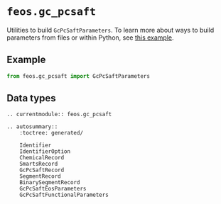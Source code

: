 # `feos.gc_pcsaft`

Utilities to build `GcPcSaftParameters`. To learn more about ways to build parameters from files or within Python, see [this example](/tutorials/eos/pcsaft/pcsaft_working_with_parameters).

## Example

```python
from feos.gc_pcsaft import GcPcSaftParameters

```

## Data types

```{eval-rst}
.. currentmodule:: feos.gc_pcsaft

.. autosummary::
    :toctree: generated/

    Identifier
    IdentifierOption
    ChemicalRecord
    SmartsRecord
    GcPcSaftRecord
    SegmentRecord
    BinarySegmentRecord
    GcPcSaftEosParameters
    GcPcSaftFunctionalParameters
```